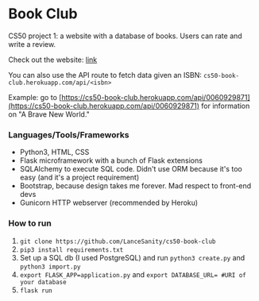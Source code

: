 # Book Club

CS50 project 1: a website with a database of books. Users can rate and write a review.

Check out the website: [link](https://cs50-book-club.herokuapp.com/)

You can also use the API route to fetch data given an ISBN: ```cs50-book-club.herokuapp.com/api/<isbn>```

Example: go to [https://cs50-book-club.herokuapp.com/api/0060929871](https://cs50-book-club.herokuapp.com/api/0060929871) for information on "A Brave New World."

### Languages/Tools/Frameworks

- Python3, HTML, CSS
- Flask microframework with a bunch of Flask extensions
- SQLAlchemy to execute SQL code. Didn't use ORM because it's too easy (and it's a project requirement)
- Bootstrap, because design takes me forever. Mad respect to front-end devs
- Gunicorn HTTP webserver (recommended by Heroku)

### How to run
1. ```git clone https://github.com/LanceSanity/cs50-book-club```
2. ```pip3 install requirements.txt```
3. Set up a SQL db (I used PostgreSQL) and run ```python3 create.py``` and ```python3 import.py```
4. ```export FLASK_APP=application.py``` and ```export DATABASE_URL= #URI of your database```
5. ```flask run```
